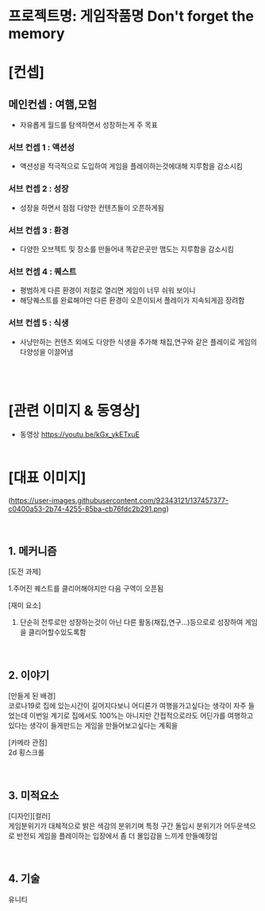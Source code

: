 # 프로젝트명: 게임작품명 Don't forget the memory

# [컨셉]

## 메인컨셉 : 여햄,모험

- 자유롭게 월드를 탐색하면서 성장하는게 주 목표

### 서브 컨셉 1 : 액션성

- 액션성을 적극적으로 도입하여 게임을 플레이하는것에대해 지루함을 감소시킴

### 서브 컨셉 2 : 성장

- 성장을 하면서 점점 다양한 컨텐츠들이 오픈하게됨

### 서브 컨셉 3 : 환경

- 다양한 오브젝트 및 장소를 만들어내 똑같은곳만 맴도는 지루함을 감소시킴

### 서브 컨셉 4 : 퀘스트

- 평범하게 다른 환경이 저절로 열리면 게임이 너무 쉬워 보이니 
- 해당퀘스트를 완료해야만 다른 환경이 오픈이되서 플레이가 지속되게끔 장려함

### 서브 컨셉 5 : 식생

- 사냥만하는 컨텐츠 외에도 다양한 식생을 추가해 채집,연구와 같은 플레이로 게임의 다양성을 이끌어냄

<br><br>

# [관련 이미지 & 동영상]


- 동영상
  https://youtu.be/kGx_ykETxuE
<br><br>

# [대표 이미지]

(https://user-images.githubusercontent.com/92343121/137457377-c0400a53-2b74-4255-85ba-cb76fdc2b291.png)



<br>

## 1. 메커니즘

[도전 과제]

1.주어진 퀘스트를 클리어해야지만 다음 구역이 오픈됨

[재미 요소]

1. 단순히 전투로만 성장하는것이 아닌 다른 활동(채집,연구...)등으로로 성장하여 게임을 클리어할수있도록함
 

<br>

## 2. 이야기

[만들게 된 배경]  
코로나19로 집에 있는시간이 길어지다보니 어디론가 여행을가고싶다는 생각이 자주 들었는데
이번일 계기로 집에서도 100%는 아니지만 간접적으로라도 어딘가를 여행하고있다는 생각이 들게만드는
게임을 만들어보고싶다는 계획을 

[카메라 관점]  
2d 횡스크롤

<br>

## 3. 미적요소

[디자인][컬러]  
게임분위기가 대체적으로 밝은 색감의 분위기며 특정 구간 돌입시 분위기가 어두운색으로 반전되
게임을 플레이하는 입장에서 좀 더 몰입감을 느끼게 만들예정임

<br>

## 4. 기술

유니티
